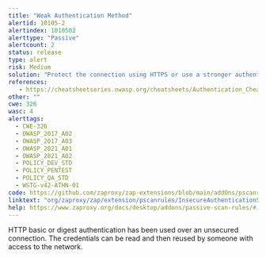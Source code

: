```yaml
---
title: "Weak Authentication Method"
alertid: 10105-2
alertindex: 1010502
alerttype: "Passive"
alertcount: 2
status: release
type: alert
risk: Medium
solution: "Protect the connection using HTTPS or use a stronger authentication mechanism."
references:
   - https://cheatsheetseries.owasp.org/cheatsheets/Authentication_Cheat_Sheet.html
other: ""
cwe: 326
wasc: 4
alerttags: 
  - CWE-326
  - OWASP_2017_A02
  - OWASP_2017_A03
  - OWASP_2021_A01
  - OWASP_2021_A02
  - POLICY_DEV_STD
  - POLICY_PENTEST
  - POLICY_QA_STD
  - WSTG-v42-ATHN-01
code: https://github.com/zaproxy/zap-extensions/blob/main/addOns/pscanrules/src/main/java/org/zaproxy/zap/extension/pscanrules/InsecureAuthenticationScanRule.java
linktext: "org/zaproxy/zap/extension/pscanrules/InsecureAuthenticationScanRule.java"
help: https://www.zaproxy.org/docs/desktop/addons/passive-scan-rules/#id-10105
---
```

HTTP basic or digest authentication has been used over an unsecured connection. The credentials can be read and then reused by someone with access to the network.
